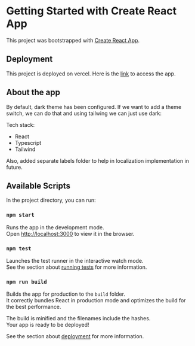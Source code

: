 # Getting Started with Create React App

This project was bootstrapped with [Create React App](https://github.com/facebook/create-react-app).

## Deployment

This project is deployed on vercel. Here is the [link](https://feeds-app-five.vercel.app/) to access the app.

## About the app

By default, dark theme has been configured. If we want to add a theme switch, we can do that and using tailwing we can just use dark:<style-name-syntax>

Tech stack:

- React
- Typescript
- Tailwind

Also, added separate labels folder to help in localization implementation in future.

## Available Scripts

In the project directory, you can run:

### `npm start`

Runs the app in the development mode.\
Open [http://localhost:3000](http://localhost:3000) to view it in the browser.

### `npm test`

Launches the test runner in the interactive watch mode.\
See the section about [running tests](https://facebook.github.io/create-react-app/docs/running-tests) for more information.

### `npm run build`

Builds the app for production to the `build` folder.\
It correctly bundles React in production mode and optimizes the build for the best performance.

The build is minified and the filenames include the hashes.\
Your app is ready to be deployed!

See the section about [deployment](https://facebook.github.io/create-react-app/docs/deployment) for more information.
